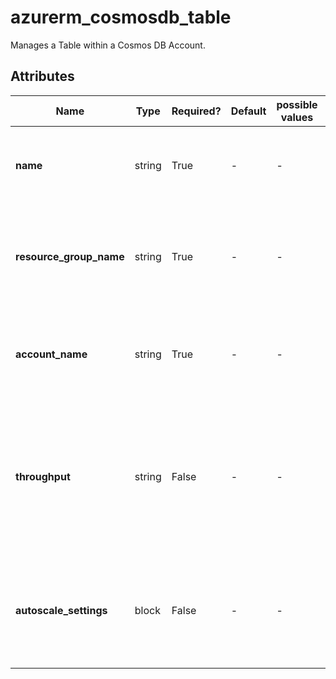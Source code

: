 # azurerm_cosmosdb_table

Manages a Table within a Cosmos DB Account.

## Attributes

| Name | Type | Required? | Default  | possible values | Description |
| ---- | ---- | --------- | -------- | ----------- | ----------- |
| **name** | string | True | -  |  -  | Specifies the name of the Cosmos DB Table. Changing this forces a new resource to be created. | 
| **resource_group_name** | string | True | -  |  -  | The name of the resource group in which the Cosmos DB Table is created. Changing this forces a new resource to be created. | 
| **account_name** | string | True | -  |  -  | The name of the Cosmos DB Table to create the table within. Changing this forces a new resource to be created. | 
| **throughput** | string | False | -  |  -  | The throughput of Table (RU/s). Must be set in increments of `100`. The minimum value is `400`. This must be set upon database creation otherwise it cannot be updated without a manual terraform destroy-apply. | 
| **autoscale_settings** | block | False | -  |  -  | An `autoscale_settings` block. This must be set upon database creation otherwise it cannot be updated without a manual terraform destroy-apply. | 


